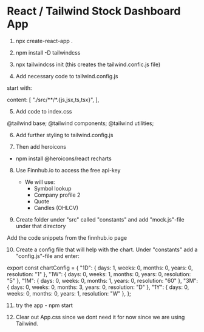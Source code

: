 # React / Tailwind Stock Dashboard App

1. npx create-react-app .
2. npm install -D tailwindcss

3. npx tailwindcss init (this creates the tailwind.confic.js file)

4. Add necessary code to tailwind.config.js

start with:

content: [
"./src/**/*.{js,jsx,ts,tsx}",
],

5. Add code to index.css

@tailwind base;
@tailwind components;
@tailwind utilities;

6. Add further styling to tailwind.config.js

7. Then add heroicons

- npm install @heroicons/react recharts

8. Use Finnhub.io to access the free api-key

   - We will use:
     - Symbol lookup
     - Company profile 2
     - Quote
     - Candles (OHLCV)

9. Create folder under "src" called "constants" and add "mock.js"-file under that directory

Add the code snippets from the finnhub.io page

10. Create a config file that will help with the chart. Under "constants" add a "config.js"-file and enter:

export const chartConfig = {
"1D": { days: 1, weeks: 0, months: 0, years: 0, resolution: "1" },
"1W": { days: 0, weeks: 1, months: 0, years: 0, resolution: "5" },
"1M": { days: 0, weeks: 0, months: 1, years: 0, resolution: "60" },
"3M": { days: 0, weeks: 0, months: 3, years: 0, resolution: "D" },
"1Y": { days: 0, weeks: 0, months: 0, years: 1, resolution: "W" },
};

11. try the app - npm start

12. Clear out App.css since we dont need it for now since we are using Tailwind.
